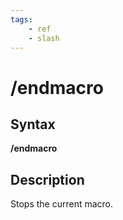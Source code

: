 ```yaml
---
tags:
    - ref
    - slash
---
```

# /endmacro

## Syntax

**/endmacro**

## Description

Stops the current macro.



